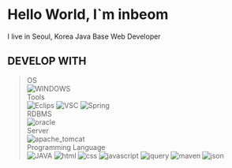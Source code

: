 # Hello World, I`m inbeom
I live in Seoul, Korea
Java Base Web Developer

## DEVELOP WITH
> OS  
![WINDOWS](https://img.shields.io/badge/WINDOWS10-0078D6?style=for-the-badge&logo=windows&logoColor=white)  
> Tools  
![Eclips](https://img.shields.io/badge/Eclips-2C2255?style=for-the-badge&logo=eclipse&logoColor=white)
![VSC](https://img.shields.io/badge/VSC-007ACC?style=for-the-badge&logo=visualstudiocode&logoColor=white)
![Spring](https://img.shields.io/badge/Spring-6DB33F?style=for-the-badge&logo=Spring&logoColor=white)  
> RDBMS  
![oracle](https://img.shields.io/badge/oracle-F80000?style=for-the-badge&logo=oracle&logoColor=white)  
> Server  
![apache_tomcat](https://img.shields.io/badge/apache_tomcat-F8DC75?style=for-the-badge&logo=apachetomcat&logoColor=black)  
> Programming Language  
![JAVA](https://img.shields.io/badge/JAVA-007396?style=for-the-badge&logo=java&logoColor=white)
![html](https://img.shields.io/badge/html-E34F26?style=for-the-badge&logo=html5&logoColor=white)
![css](https://img.shields.io/badge/css-1572B6?style=for-the-badge&logo=css3&logoColor=white)
![javascript](https://img.shields.io/badge/javascript-F7DF1E?style=for-the-badge&logo=javascript&logoColor=black)
![jquery](https://img.shields.io/badge/jquery-0769AD?style=for-the-badge&logo=jquery&logoColor=white)
![maven](https://img.shields.io/badge/maven-C71A36?style=for-the-badge&logo=apachemaven&logoColor=white)
![json](https://img.shields.io/badge/json-000000?style=for-the-badge&logo=json&logoColor=white)
